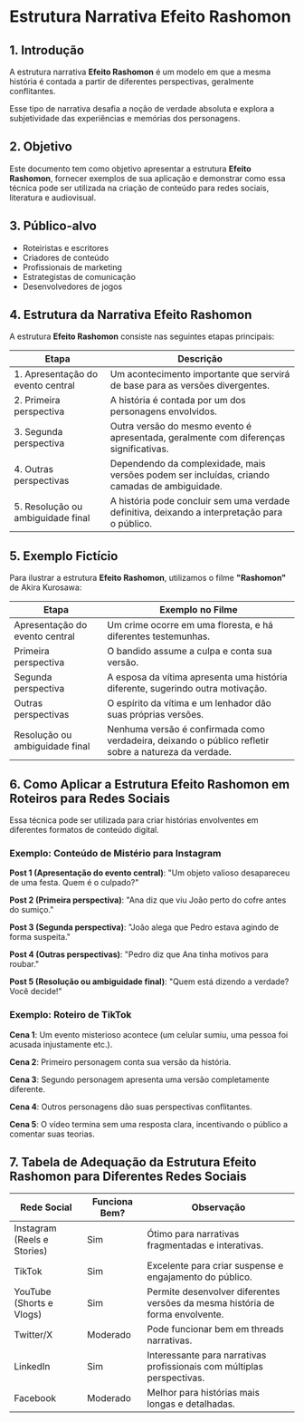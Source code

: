 # Estrutura Narrativa Efeito Rashomon

## 1. Introdução
A estrutura narrativa **Efeito Rashomon** é um modelo em que a mesma história é contada a partir de diferentes perspectivas, geralmente conflitantes. 

Esse tipo de narrativa desafia a noção de verdade absoluta e explora a subjetividade das experiências e memórias dos personagens.

## 2. Objetivo
Este documento tem como objetivo apresentar a estrutura **Efeito Rashomon**, fornecer exemplos de sua aplicação e demonstrar como essa técnica pode ser utilizada na criação de conteúdo para redes sociais, literatura e audiovisual.

## 3. Público-alvo
- Roteiristas e escritores
- Criadores de conteúdo
- Profissionais de marketing
- Estrategistas de comunicação
- Desenvolvedores de jogos

## 4. Estrutura da Narrativa Efeito Rashomon
A estrutura **Efeito Rashomon** consiste nas seguintes etapas principais:

| Etapa | Descrição |
|-------|------------|
| 1. Apresentação do evento central | Um acontecimento importante que servirá de base para as versões divergentes. |
| 2. Primeira perspectiva | A história é contada por um dos personagens envolvidos. |
| 3. Segunda perspectiva | Outra versão do mesmo evento é apresentada, geralmente com diferenças significativas. |
| 4. Outras perspectivas | Dependendo da complexidade, mais versões podem ser incluídas, criando camadas de ambiguidade. |
| 5. Resolução ou ambiguidade final | A história pode concluir sem uma verdade definitiva, deixando a interpretação para o público. |

## 5. Exemplo Fictício
Para ilustrar a estrutura **Efeito Rashomon**, utilizamos o filme **"Rashomon"** de Akira Kurosawa:

| Etapa | Exemplo no Filme |
|-------|-----------------|
| Apresentação do evento central | Um crime ocorre em uma floresta, e há diferentes testemunhas. |
| Primeira perspectiva | O bandido assume a culpa e conta sua versão. |
| Segunda perspectiva | A esposa da vítima apresenta uma história diferente, sugerindo outra motivação. |
| Outras perspectivas | O espírito da vítima e um lenhador dão suas próprias versões. |
| Resolução ou ambiguidade final | Nenhuma versão é confirmada como verdadeira, deixando o público refletir sobre a natureza da verdade. |

## 6. Como Aplicar a Estrutura Efeito Rashomon em Roteiros para Redes Sociais
Essa técnica pode ser utilizada para criar histórias envolventes em diferentes formatos de conteúdo digital.

### Exemplo: Conteúdo de Mistério para Instagram
**Post 1 (Apresentação do evento central)**: "Um objeto valioso desapareceu de uma festa. Quem é o culpado?"

**Post 2 (Primeira perspectiva)**: "Ana diz que viu João perto do cofre antes do sumiço."

**Post 3 (Segunda perspectiva)**: "João alega que Pedro estava agindo de forma suspeita."

**Post 4 (Outras perspectivas)**: "Pedro diz que Ana tinha motivos para roubar."

**Post 5 (Resolução ou ambiguidade final)**: "Quem está dizendo a verdade? Você decide!"

### Exemplo: Roteiro de TikTok
**Cena 1**: Um evento misterioso acontece (um celular sumiu, uma pessoa foi acusada injustamente etc.).

**Cena 2**: Primeiro personagem conta sua versão da história.

**Cena 3**: Segundo personagem apresenta uma versão completamente diferente.

**Cena 4**: Outros personagens dão suas perspectivas conflitantes.

**Cena 5**: O vídeo termina sem uma resposta clara, incentivando o público a comentar suas teorias.

## 7. Tabela de Adequação da Estrutura Efeito Rashomon para Diferentes Redes Sociais

| Rede Social | Funciona Bem? | Observação |
|------------|--------------|--------------|
| Instagram (Reels e Stories) | Sim | Ótimo para narrativas fragmentadas e interativas. |
| TikTok | Sim | Excelente para criar suspense e engajamento do público. |
| YouTube (Shorts e Vlogs) | Sim | Permite desenvolver diferentes versões da mesma história de forma envolvente. |
| Twitter/X | Moderado | Pode funcionar bem em threads narrativas. |
| LinkedIn | Sim | Interessante para narrativas profissionais com múltiplas perspectivas. |
| Facebook | Moderado | Melhor para histórias mais longas e detalhadas. |

